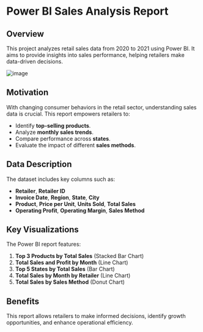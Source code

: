 # Power BI Sales Analysis Report

## Overview

This project analyzes retail sales data from 2020 to 2021 using Power BI. It aims to provide insights into sales performance, helping retailers make data-driven decisions.

![image](https://github.com/user-attachments/assets/1ba578b6-cd56-42bd-8807-aad1e799a93e)

## Motivation

With changing consumer behaviors in the retail sector, understanding sales data is crucial. This report empowers retailers to:

- Identify **top-selling products**.
- Analyze **monthly sales trends**.
- Compare performance across **states**.
- Evaluate the impact of different **sales methods**.

## Data Description

The dataset includes key columns such as:

- **Retailer**, **Retailer ID**
- **Invoice Date**, **Region**, **State**, **City**
- **Product**, **Price per Unit**, **Units Sold**, **Total Sales**
- **Operating Profit**, **Operating Margin**, **Sales Method**

## Key Visualizations

The Power BI report features:

1. **Top 3 Products by Total Sales** (Stacked Bar Chart)
2. **Total Sales and Profit by Month** (Line Chart)
3. **Top 5 States by Total Sales** (Bar Chart)
4. **Total Sales by Month by Retailer** (Line Chart)
5. **Total Sales by Sales Method** (Donut Chart)

## Benefits

This report allows retailers to make informed decisions, identify growth opportunities, and enhance operational efficiency.
